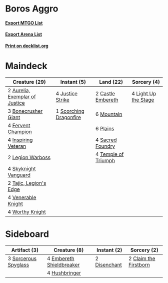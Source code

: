 # Boros Aggro

#### [Export MTGO List](../collection/Boros%20Aggro/Boros%20Aggro.txt)
#### [Export Arena List](../collection/Boros%20Aggro/Boros%20Aggro_arena.txt)
#### [Print on decklist.org](http://decklist.org/?deckmain=2%09Aurelia,%20Exemplar%20of%20Justice%0A3%09Bonecrusher%20Giant%0A2%09Castle%20Embereth%0A4%09Fervent%20Champion%0A4%09Inspiring%20Veteran%0A4%09Justice%20Strike%0A2%09Legion%20Warboss%0A4%09Light%20Up%20the%20Stage%0A6%09Mountain%0A6%09Plains%0A4%09Sacred%20Foundry%0A1%09Scorching%20Dragonfire%0A4%09Skyknight%20Vanguard%0A2%09Tajic,%20Legion's%20Edge%0A4%09Temple%20of%20Triumph%0A4%09Venerable%20Knight%0A4%09Worthy%20Knight&deckside=2%09Claim%20the%20Firstborn%0A2%09Disenchant%0A4%09Embereth%20Shieldbreaker%0A4%09Hushbringer%0A3%09Sorcerous%20Spyglass)
# Maindeck

|                                              Creature (29)                                              |                                           Instant (5)                                           |                                          Land (22)                                           |                                          Sorcery (4)                                          |
|---------------------------------------------------------------------------------------------------------|-------------------------------------------------------------------------------------------------|----------------------------------------------------------------------------------------------|-----------------------------------------------------------------------------------------------|
|2 [Aurelia, Exemplar of Justice](http://gatherer.wizards.com/Pages/Card/Details.aspx?multiverseid=452903)|4 [Justice Strike](http://gatherer.wizards.com/Pages/Card/Details.aspx?multiverseid=452932)      |2 [Castle Embereth](http://gatherer.wizards.com/Pages/Card/Details.aspx?multiverseid=473201)  |4 [Light Up the Stage](http://gatherer.wizards.com/Pages/Card/Details.aspx?multiverseid=457251)|
|3 [Bonecrusher Giant](http://gatherer.wizards.com/Pages/Card/Details.aspx?multiverseid=473077)           |1 [Scorching Dragonfire](http://gatherer.wizards.com/Pages/Card/Details.aspx?multiverseid=473101)|6 [Mountain](http://gatherer.wizards.com/Pages/Card/Details.aspx?multiverseid=439859)         |                                                                                               |
|4 [Fervent Champion](http://gatherer.wizards.com/Pages/Card/Details.aspx?multiverseid=473086)            |                                                                                                 |6 [Plains](http://gatherer.wizards.com/Pages/Card/Details.aspx?multiverseid=439856)           |                                                                                               |
|4 [Inspiring Veteran](http://gatherer.wizards.com/Pages/Card/Details.aspx?multiverseid=473156)           |                                                                                                 |4 [Sacred Foundry](http://gatherer.wizards.com/Pages/Card/Details.aspx?multiverseid=405106)   |                                                                                               |
|2 [Legion Warboss](http://gatherer.wizards.com/Pages/Card/Details.aspx?multiverseid=452859)              |                                                                                                 |4 [Temple of Triumph](http://gatherer.wizards.com/Pages/Card/Details.aspx?multiverseid=373560)|                                                                                               |
|4 [Skyknight Vanguard](http://gatherer.wizards.com/Pages/Card/Details.aspx?multiverseid=466972)          |                                                                                                 |                                                                                              |                                                                                               |
|2 [Tajic, Legion's Edge](http://gatherer.wizards.com/Pages/Card/Details.aspx?multiverseid=452954)        |                                                                                                 |                                                                                              |                                                                                               |
|4 [Venerable Knight](http://gatherer.wizards.com/Pages/Card/Details.aspx?multiverseid=472997)            |                                                                                                 |                                                                                              |                                                                                               |
|4 [Worthy Knight](http://gatherer.wizards.com/Pages/Card/Details.aspx?multiverseid=472998)               |                                                                                                 |                                                                                              |                                                                                               |


# Sideboard

|                                         Artifact (3)                                          |                                           Creature (8)                                            |                                    Instant (2)                                     |                                          Sorcery (2)                                           |
|-----------------------------------------------------------------------------------------------|---------------------------------------------------------------------------------------------------|------------------------------------------------------------------------------------|------------------------------------------------------------------------------------------------|
|3 [Sorcerous Spyglass](http://gatherer.wizards.com/Pages/Card/Details.aspx?multiverseid=435407)|4 [Embereth Shieldbreaker](http://gatherer.wizards.com/Pages/Card/Details.aspx?multiverseid=473084)|2 [Disenchant](http://gatherer.wizards.com/Pages/Card/Details.aspx?multiverseid=847)|2 [Claim the Firstborn](http://gatherer.wizards.com/Pages/Card/Details.aspx?multiverseid=473080)|
|                                                                                               |4 [Hushbringer](http://gatherer.wizards.com/Pages/Card/Details.aspx?multiverseid=472980)           |                                                                                    |                                                                                                |

